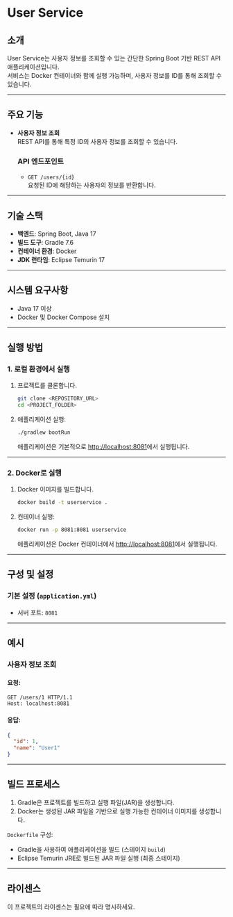 # User Service

## 소개
User Service는 사용자 정보를 조회할 수 있는 간단한 Spring Boot 기반 REST API 애플리케이션입니다.  
서비스는 Docker 컨테이너와 함께 실행 가능하며, 사용자 정보를 ID를 통해 조회할 수 있습니다.

---

## 주요 기능
- **사용자 정보 조회**  
  REST API를 통해 특정 ID의 사용자 정보를 조회할 수 있습니다.

  ### API 엔드포인트
  - `GET /users/{id}`  
    요청된 ID에 해당하는 사용자의 정보를 반환합니다.

---

## 기술 스택
- **백엔드**: Spring Boot, Java 17
- **빌드 도구**: Gradle 7.6
- **컨테이너 환경**: Docker
- **JDK 런타임**: Eclipse Temurin 17

---

## 시스템 요구사항
- Java 17 이상
- Docker 및 Docker Compose 설치

---

## 실행 방법

### 1. 로컬 환경에서 실행
1. 프로젝트를 클론합니다.
   ```bash
   git clone <REPOSITORY_URL>
   cd <PROJECT_FOLDER>
   ```
2. 애플리케이션 실행:
   ```bash
   ./gradlew bootRun
   ```
   애플리케이션은 기본적으로 [http://localhost:8081](http://localhost:8081)에서 실행됩니다.

---

### 2. Docker로 실행
1. Docker 이미지를 빌드합니다.
   ```bash
   docker build -t userservice .
   ```
2. 컨테이너 실행:
   ```bash
   docker run -p 8081:8081 userservice
   ```
   애플리케이션은 Docker 컨테이너에서 [http://localhost:8081](http://localhost:8081)에서 실행됩니다.

---

## 구성 및 설정
### 기본 설정 (`application.yml`)
- 서버 포트: `8081`

---

## 예시
### 사용자 정보 조회
#### 요청:
```http
GET /users/1 HTTP/1.1
Host: localhost:8081
```

#### 응답:
```json
{
  "id": 1,
  "name": "User1"
}
```

---

## 빌드 프로세스
1. Gradle은 프로젝트를 빌드하고 실행 파일(JAR)을 생성합니다.
2. Docker는 생성된 JAR 파일을 기반으로 실행 가능한 컨테이너 이미지를 생성합니다.

`Dockerfile` 구성:
- Gradle을 사용하여 애플리케이션을 빌드 (스테이지 `build`)
- Eclipse Temurin JRE로 빌드된 JAR 파일 실행 (최종 스테이지)

---

## 라이센스
이 프로젝트의 라이센스는 필요에 따라 명시하세요.